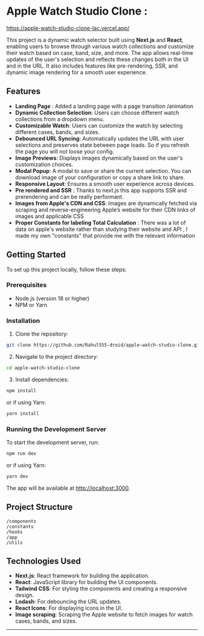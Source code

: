 
# Apple Watch Studio Clone : 
https://apple-watch-studio-clone-lac.vercel.app/

This project is a dynamic watch selector built using **Next.js** and **React**, enabling users to browse through various watch collections and customize their watch based on case, band, size, and more. The app allows real-time updates of the user's selection and reflects these changes both in the UI and in the URL. It also includes features like pre-rendering, SSR, and dynamic image rendering for a smooth user experience.

## Features

- **Landing Page** : Added a landing page with a page transition /animation
- **Dynamic Collection Selection**: Users can choose different watch collections from a dropdown menu.
- **Customizable Watch**: Users can customize the watch by selecting different cases, bands, and sizes.
- **Debounced URL Syncing**: Automatically updates the URL with user selections and preserves state between page loads. So if you refresh the page you will not loose your config.
- **Image Previews**: Displays images dynamically based on the user's customization choices.
- **Modal Popup**: A modal to save or share the current selection. You can download image of your configuration or copy a share link to share.
- **Responsive Layout**: Ensures a smooth user experience across devices.
- **Pre rendered and SSR** : Thanks to next.js this app supports SSR and prerendering and can be really performant.
- **Images from Apple's CDN and CSS**: Images are dynamically fetched via scraping and reverse-engineering Apple’s website for their CDN links of images and applicable CSS
-  **Proper Constants for labeling Total Calculation** : There was a lot of data on apple's website rather than studying their website and API , I made my own "constants" that provide me with the relevant information

## Getting Started

To set up this project locally, follow these steps:

### Prerequisites

- Node.js (version 18 or higher)
- NPM or Yarn

### Installation

1. Clone the repository:

```bash
git clone https://github.com/Rahul555-droid/apple-watch-studio-clone.git
```

2. Navigate to the project directory:

```bash
cd apple-watch-studio-clone
```

3. Install dependencies:

```bash
npm install
```

or if using Yarn:

```bash
yarn install
```

### Running the Development Server

To start the development server, run:

```bash
npm run dev
```

or if using Yarn:

```bash
yarn dev
```

The app will be available at [http://localhost:3000](http://localhost:3000).

## Project Structure

```
/components
/constants
/hooks
/app
/utils
```

## Technologies Used

- **Next.js**: React framework for building the application.
- **React**: JavaScript library for building the UI components.
- **Tailwind CSS**: For styling the components and creating a responsive design.
- **Lodash**: For debouncing the URL updates.
- **React Icons**: For displaying icons in the UI.
- **Image scraping**: Scraping the Apple website to fetch images for watch cases, bands, and sizes.

---
